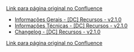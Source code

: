 [Link para página original no Confluence](https://openfinancebrasil.atlassian.net/wiki/spaces/OF/pages/154763934)

- [Informações Gerais - \[DC\] Recursos - v2.1.0](../../../../../../OF/Open%20Finance%20Brasil/Especifica%c3%a7%c3%b5es%20de%20APIs/Dados%20do%20Cliente%20%e2%80%93%20DC/[DC]%20API%20-%20Recursos/v2.1.0%20-%20[DC]%20Recursos/Informa%c3%a7%c3%b5es%20Gerais%20-%20[DC]%20Recursos%20-%20v2.1.0)
- [Informações Técnicas - \[DC\] Recursos - v2.1.0](../../../../../../OF/Open%20Finance%20Brasil/Especifica%c3%a7%c3%b5es%20de%20APIs/Dados%20do%20Cliente%20%e2%80%93%20DC/[DC]%20API%20-%20Recursos/v2.1.0%20-%20[DC]%20Recursos/Informa%c3%a7%c3%b5es%20T%c3%a9cnicas%20-%20[DC]%20Recursos%20-%20v2.1.0)
- [Changelog - \[DC\] Recursos - v2.1.0](../../../../../../OF/Open%20Finance%20Brasil/Especifica%c3%a7%c3%b5es%20de%20APIs/Dados%20do%20Cliente%20%e2%80%93%20DC/[DC]%20API%20-%20Recursos/v2.1.0%20-%20[DC]%20Recursos/Changelog%20-%20[DC]%20Recursos%20-%20v2.1.0)

[Link para página original no Confluence](https://openfinancebrasil.atlassian.net/wiki/spaces/OF/pages/154763934)